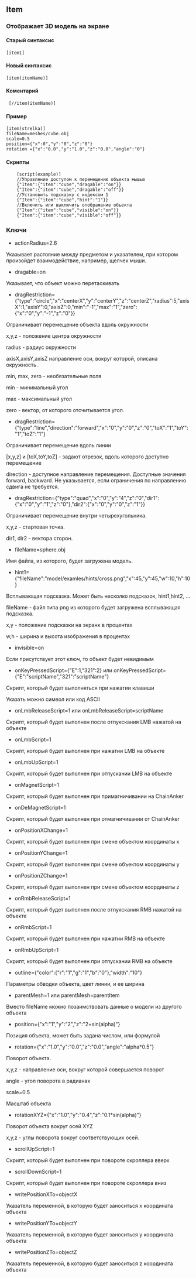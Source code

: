 ## Item

### Отображает 3D модель на экране

#### Старый синтаксис

    [item1]
    
#### Новый синтаксис

    [item(itemName)]
    
#### Коментарий

     [//item(itemName)]
   
#### Пример

    [item(strelka)]
    fileName=meshes/cube.obj
    scale=0.5
    position={"x":0","y":"0","z":"0"}
    rotation ={"x":"0.0","y":"1.0","z":"0.0","angle":"0"}

#### Скрипты
        [script(example)]
        //Управление доступом к перемещению объекта мышью
        {"Item":{"item":"cube","dragable":"on"}}
        {"Item":{"item":"cube","dragable":"off"}}
        //Установить подсказку с индексом 1
        {"Item":{"item":"cube","hint":"1"}}
        //Включить или выключить отображение объекта
        {"Item":{"item":"cube","visible":"on"}}
        {"Item":{"item":"cube","visible":"off"}}


### Ключи

* actionRadius=2.6

Указывает растояние между предметом и указателем, при 
котором произойдет взаимодействие, например, щелчек мыши.

* dragable=on

Указывает, что объект можно перетаскивать

* dragRestriction={"type":"circle","x":"сenterX","y":"сenterY","z":"сenterZ","radius":5,"axisX":1,"axisY":0,"axisZ":0,"min":"-1","max":"1","zero":{"x":"0","y":"-1","z":"0"}}

Ограничивает перемещение объекта вдоль окружности

x,y,z - положение центра окружности

radius - радиус окружности

axisX,axisY,axisZ направление оси, вокруг которой, описана окружность.

min, max, zero - необязательные поля

min - минимальный угол

max - максимальный угол

zero - вектор, от которого отсчитывается угол.

* dragRestriction={"type":"line","direction":"forward","x":"0","y":"0","z":"0","toX":"1","toY":"1","toZ":"1"}

Ограничивает перемещение вдоль линии

[x,y,z] и [toX,toY,toZ]  - задают отрезок, вдоль которого доступно перемещение

direction - доступное направление перемещения. Доступные значения forward, backward.
Не указывается, если ограничения по направлению сдвига не требуется.

* dragRestriction={"type":"quad","x":"0","y":"4","z":"0","dir1":{"x":"0","y":"1","z":"0"},"dir2":{"x":"0","y":"0","z":"1"}}

Ограничивает перемещение внутри четырехугольника.

x,y,z - стартовая точка.

dir1, dir2 - вектора сторон.


* fileName=sphere.obj

Имя файла, из которого, будет загружена модель.

* hint1={"fileName":"model/examles/hints/cross.png","x":45,"y":45,"w":10,"h":10}

Всплывающая подсказка. Может быть несколко подсказок, hint1,hint2, ...

fileName -  файл типа png из которого будет загружена всплывающая подсказка.

x,y - положение подсказки на экранк в процентах

w,h - ширина и высота изображения в процентах

* invisible=on

Если присутствует этот ключ, то объект будет невидимым

* onKeyPressedScript={"E":1,"321":2} или onKeyPressedScript={"E":"scriptName","321":"scriptName"}

Скрипт, который будет выполняться при нажатии клавиши

Указать можно символ или код ASCII

* onLmbReleaseScript=1 или onLmbReleaseScript=scriptName

Скрипт, который будет выполнен после отпукскания LMB нажатой на объекте

* onLmbScript=1

Скрипт, который будет выполнен при нажатии LMB  на объекте

* onLmbUpScript=1

Скрипт, который будет выполнен при отпускании LMB  на объекте

* onMagnetScript=1

Скрипт, который будет выполнен при примагничивании на ChainAnker


* onDeMagnetScript=1

Скрипт, который будет выполнен при отмагничивании от ChainAnker


* onPositionXChange=1 

Скрипт, который будет выполнен при смене объектом координаты x

* onPositionYChange=1 

Скрипт, который будет выполнен при смене объектом координаты y

* onPositionZChange=1 

Скрипт, который будет выполнен при смене объектом координаты z

* onRmbReleaseScript=1

Скрипт, который будет выполнен после отпукскания RMB нажатой на объекте

* onRmbScript=1

Скрипт, который будет выполнен при нажатии RMB  на объекте

* onRmbUpScript=1

Скрипт, который будет выполнен при отпускании RMB  на объекте

* outline={"color":{"r":"1","g":"1","b":"0"},"width":"10"}

Параметры обводки объекта, цвет линии, и ее ширина

* parentMesh=1 или parentMesh=parentItem

Вместо fileName можно позаимствовать данные о модели из другого объекта

* position={"x":"1","y":"2","z":"2+sin(alpha)"}

Позиция объекта, может быть задана числом, или формулой

* rotation={"x":"1.0","y":"0.0","z":"0.0","angle":"alpha*0.5"}

Поворот объекта.

x,y,z - направление оси, вокруг которой совершается поворот

angle - угол поворота в радианах

scale=0.5

Масштаб объекта

* rotationXYZ={"x":"1.0","y":"0.4","z":"0.1*sin(alpha)"}

Поворот объекта вокруг осей XYZ

x,y,z - углы поворота вокруг соответствующих осей.

* scrollUpScript=1

Скрипт, который будет выполнен при повороте скроллера вверх

* scrollDownScript=1

Скрипт, который будет выполнен при повороте скроллера вниз

* writePositionXTo=objectX

Указатель переменной, в которую будет заноситься x координата объекта

* writePositionYTo=objectY

Указатель переменной, в которую будет заноситься y координата объекта

* writePositionZTo=objectZ

Указатель переменной, в которую будет заноситься z координата объекта


